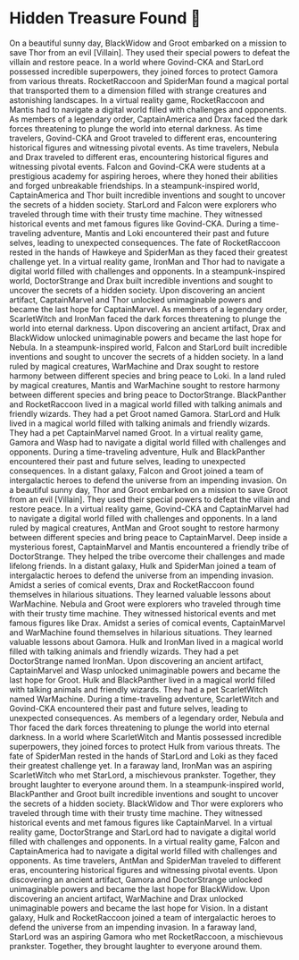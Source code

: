 # Hidden Treasure Found :cherry_blossom:

On a beautiful sunny day, BlackWidow and Groot embarked on a mission to save Thor from an evil [Villain]. They used their special powers to defeat the villain and restore peace.
In a world where Govind-CKA and StarLord possessed incredible superpowers, they joined forces to protect Gamora from various threats.
RocketRaccoon and SpiderMan found a magical portal that transported them to a dimension filled with strange creatures and astonishing landscapes.
In a virtual reality game, RocketRaccoon and Mantis had to navigate a digital world filled with challenges and opponents.
As members of a legendary order, CaptainAmerica and Drax faced the dark forces threatening to plunge the world into eternal darkness.
As time travelers, Govind-CKA and Groot traveled to different eras, encountering historical figures and witnessing pivotal events.
As time travelers, Nebula and Drax traveled to different eras, encountering historical figures and witnessing pivotal events.
Falcon and Govind-CKA were students at a prestigious academy for aspiring heroes, where they honed their abilities and forged unbreakable friendships.
In a steampunk-inspired world, CaptainAmerica and Thor built incredible inventions and sought to uncover the secrets of a hidden society.
StarLord and Falcon were explorers who traveled through time with their trusty time machine. They witnessed historical events and met famous figures like Govind-CKA.
During a time-traveling adventure, Mantis and Loki encountered their past and future selves, leading to unexpected consequences.
The fate of RocketRaccoon rested in the hands of Hawkeye and SpiderMan as they faced their greatest challenge yet.
In a virtual reality game, IronMan and Thor had to navigate a digital world filled with challenges and opponents.
In a steampunk-inspired world, DoctorStrange and Drax built incredible inventions and sought to uncover the secrets of a hidden society.
Upon discovering an ancient artifact, CaptainMarvel and Thor unlocked unimaginable powers and became the last hope for CaptainMarvel.
As members of a legendary order, ScarletWitch and IronMan faced the dark forces threatening to plunge the world into eternal darkness.
Upon discovering an ancient artifact, Drax and BlackWidow unlocked unimaginable powers and became the last hope for Nebula.
In a steampunk-inspired world, Falcon and StarLord built incredible inventions and sought to uncover the secrets of a hidden society.
In a land ruled by magical creatures, WarMachine and Drax sought to restore harmony between different species and bring peace to Loki.
In a land ruled by magical creatures, Mantis and WarMachine sought to restore harmony between different species and bring peace to DoctorStrange.
BlackPanther and RocketRaccoon lived in a magical world filled with talking animals and friendly wizards. They had a pet Groot named Gamora.
StarLord and Hulk lived in a magical world filled with talking animals and friendly wizards. They had a pet CaptainMarvel named Groot.
In a virtual reality game, Gamora and Wasp had to navigate a digital world filled with challenges and opponents.
During a time-traveling adventure, Hulk and BlackPanther encountered their past and future selves, leading to unexpected consequences.
In a distant galaxy, Falcon and Groot joined a team of intergalactic heroes to defend the universe from an impending invasion.
On a beautiful sunny day, Thor and Groot embarked on a mission to save Groot from an evil [Villain]. They used their special powers to defeat the villain and restore peace.
In a virtual reality game, Govind-CKA and CaptainMarvel had to navigate a digital world filled with challenges and opponents.
In a land ruled by magical creatures, AntMan and Groot sought to restore harmony between different species and bring peace to CaptainMarvel.
Deep inside a mysterious forest, CaptainMarvel and Mantis encountered a friendly tribe of DoctorStrange. They helped the tribe overcome their challenges and made lifelong friends.
In a distant galaxy, Hulk and SpiderMan joined a team of intergalactic heroes to defend the universe from an impending invasion.
Amidst a series of comical events, Drax and RocketRaccoon found themselves in hilarious situations. They learned valuable lessons about WarMachine.
Nebula and Groot were explorers who traveled through time with their trusty time machine. They witnessed historical events and met famous figures like Drax.
Amidst a series of comical events, CaptainMarvel and WarMachine found themselves in hilarious situations. They learned valuable lessons about Gamora.
Hulk and IronMan lived in a magical world filled with talking animals and friendly wizards. They had a pet DoctorStrange named IronMan.
Upon discovering an ancient artifact, CaptainMarvel and Wasp unlocked unimaginable powers and became the last hope for Groot.
Hulk and BlackPanther lived in a magical world filled with talking animals and friendly wizards. They had a pet ScarletWitch named WarMachine.
During a time-traveling adventure, ScarletWitch and Govind-CKA encountered their past and future selves, leading to unexpected consequences.
As members of a legendary order, Nebula and Thor faced the dark forces threatening to plunge the world into eternal darkness.
In a world where ScarletWitch and Mantis possessed incredible superpowers, they joined forces to protect Hulk from various threats.
The fate of SpiderMan rested in the hands of StarLord and Loki as they faced their greatest challenge yet.
In a faraway land, IronMan was an aspiring ScarletWitch who met StarLord, a mischievous prankster. Together, they brought laughter to everyone around them.
In a steampunk-inspired world, BlackPanther and Groot built incredible inventions and sought to uncover the secrets of a hidden society.
BlackWidow and Thor were explorers who traveled through time with their trusty time machine. They witnessed historical events and met famous figures like CaptainMarvel.
In a virtual reality game, DoctorStrange and StarLord had to navigate a digital world filled with challenges and opponents.
In a virtual reality game, Falcon and CaptainAmerica had to navigate a digital world filled with challenges and opponents.
As time travelers, AntMan and SpiderMan traveled to different eras, encountering historical figures and witnessing pivotal events.
Upon discovering an ancient artifact, Gamora and DoctorStrange unlocked unimaginable powers and became the last hope for BlackWidow.
Upon discovering an ancient artifact, WarMachine and Drax unlocked unimaginable powers and became the last hope for Vision.
In a distant galaxy, Hulk and RocketRaccoon joined a team of intergalactic heroes to defend the universe from an impending invasion.
In a faraway land, StarLord was an aspiring Gamora who met RocketRaccoon, a mischievous prankster. Together, they brought laughter to everyone around them.
